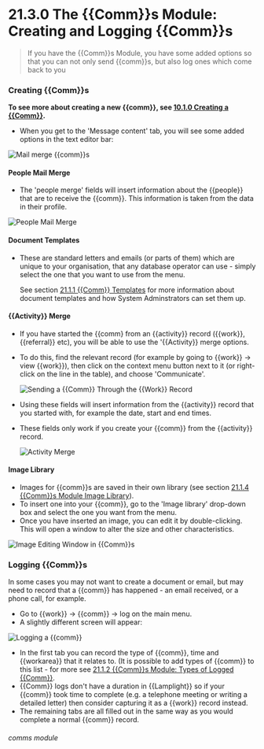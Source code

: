 # 21.3.0 The {{Comm}}s Module: Creating and Logging {{Comm}}s

> If you have the {{Comm}}s Module, you have some added options so that you can not only send {{comm}}s, but also log ones which come back to you



### Creating {{Comm}}s

**To see more about creating a new {{comm}}, see [10.1.0 Creating a {{Comm}}](/help/index/p/10.1.0).**

- When you  get to the 'Message content' tab, you will see some added options in the text editor bar:

![Mail merge {{comm}}s](21.3.0b.png)

#### People Mail Merge
- The 'people merge' fields will insert information about the {{people}} that are to receive the {{comm}}. This information is taken from the data in their profile.

![People Mail Merge](21.3.0a.png)

#### Document Templates
- These are standard letters and emails (or parts of them) which are unique to your organisation, that any database operator can use - simply select the one that you want to use from the menu.  
   
   See section [21.1.1  {{Comm}} Templates](/help/index/p/21.1.1) for more information about document templates and how System Adminstrators can set them up.

#### {{Activity}} Merge
- If you have started the {{comm} from an {{activity}} record ({{work}}, {{referral}} etc), you will be able to use the '{{Activity}} merge options. 
- To do this, find the relevant record (for example by going to {{work}} -> view {{work}}), then click on the context menu button next to it (or right-click on the line in the table), and choose 'Communicate'.  
  
  ![Sending a {{Comm}} Through the {{Work}} Record](21.3.0c.png)
  
- Using these fields will insert information from the {{activity}} record that you started with, for example the date, start and end times. 
- These fields only work if you create your {{comm}} from the {{activity}} record.
  
  ![Activity Merge](21.3.0d.png)
  
#### Image Library
- Images for {{comm}}s are saved in their own library (see section [21.1.4  {{Comm}}s Module Image Library](/help/index/p/21.1.4)). 
- To insert one into your {{comm}}, go to the 'Image library' drop-down box and select the one you want from the menu. 
- Once you have inserted an image, you can edit it by double-clicking. This will open a window to alter the size and other characteristics. 

![Image Editing Window in {{Comm}}s](21.3.0e.png)

### Logging {{Comm}}s  

In some cases you may not want to create a document or email, but may need to record that a {{comm}} has happened - an email received, or a phone call, for example. 

- Go to {{work}} -> {{comm}} -> log on the main menu. 
- A slightly different screen will appear:

![Logging a {{comm}}](89a.png)

- In the first tab you can record the type of {{comm}}, time and {{workarea}} that it relates to. (It is possible to add types of {{comm}} to this list - for more see [21.1.2 {{Comm}}s Module: Types of Logged {{Comm}}](/help/index/p/21.1.2).
- {{Comm}} logs don't have a duration in {{Lamplight}} so if your {{comm}} took time to complete (e.g. a telephone meeting or writing a detailed letter) then consider capturing it as a {{work}} record instead.
- The remaining tabs are all filled out in the same way as you would complete a normal {{comm}} record.


###### comms module
